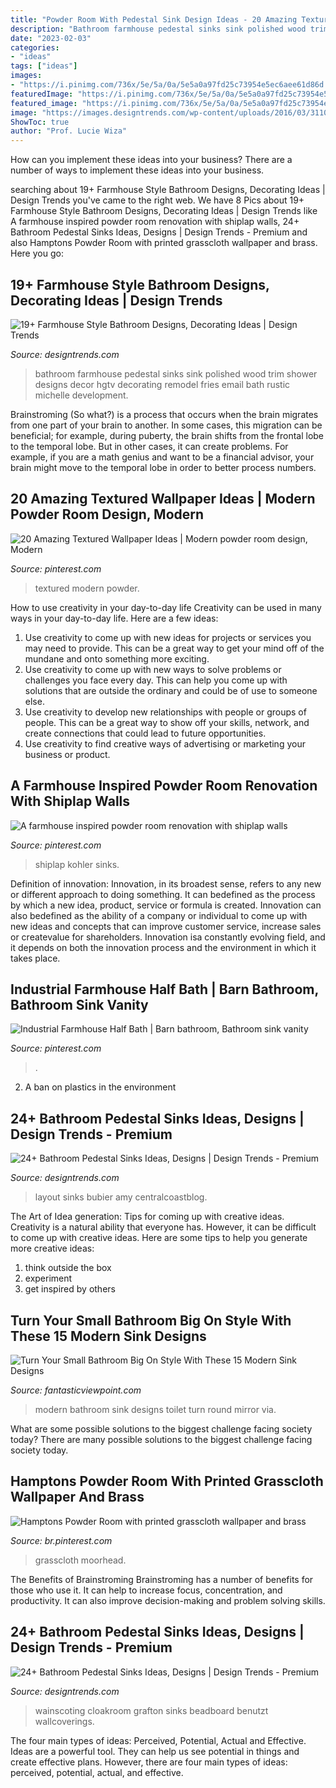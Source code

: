 ```yaml
---
title: "Powder Room With Pedestal Sink Design Ideas - 20 Amazing Textured Wallpaper Ideas"
description: "Bathroom farmhouse pedestal sinks sink polished wood trim shower designs decor hgtv decorating remodel fries email bath rustic michelle development"
date: "2023-02-03"
categories:
- "ideas"
tags: ["ideas"]
images:
- "https://i.pinimg.com/736x/5e/5a/0a/5e5a0a97fd25c73954e5ec6aee61d86d.jpg"
featuredImage: "https://i.pinimg.com/736x/5e/5a/0a/5e5a0a97fd25c73954e5ec6aee61d86d.jpg"
featured_image: "https://i.pinimg.com/736x/5e/5a/0a/5e5a0a97fd25c73954e5ec6aee61d86d.jpg"
image: "https://images.designtrends.com/wp-content/uploads/2016/03/31105652/Floral-Decor-Bathroom-Sink-Ideas.jpg"
ShowToc: true
author: "Prof. Lucie Wiza"
---
```



How can you implement these ideas into your business?
There are a number of ways to implement these ideas into your business.

	

		
searching about 19+ Farmhouse Style Bathroom Designs, Decorating Ideas | Design Trends you've came to the right web. We have 8 Pics about 19+ Farmhouse Style Bathroom Designs, Decorating Ideas | Design Trends like A farmhouse inspired powder room renovation with shiplap walls, 24+ Bathroom Pedestal Sinks Ideas, Designs | Design Trends - Premium and also Hamptons Powder Room with printed grasscloth wallpaper and brass. Here you go:
		
    
## 19+ Farmhouse Style Bathroom Designs, Decorating Ideas | Design Trends

<img loading=lazy src="https://images.designtrends.com/wp-content/uploads/2016/03/09115711/Polished-Farmhouse-Bathroom.jpg" onerror="this.onerror=null;this.src='https://tse4.mm.bing.net/th?id=OIP.XZdxaa10wAWyFiehz3JTsAHaKX&amp;pid=15.1';" alt="19+ Farmhouse Style Bathroom Designs, Decorating Ideas | Design Trends">

_Source: designtrends.com_

>bathroom farmhouse pedestal sinks sink polished wood trim shower designs decor hgtv decorating remodel fries email bath rustic michelle development. 

	

Brainstroming (So what?) is a process that occurs when the brain migrates from one part of your brain to another. In some cases, this migration can be beneficial; for example, during puberty, the brain shifts from the frontal lobe to the temporal lobe. But in other cases, it can create problems. For example, if you are a math genius and want to be a financial advisor, your brain might move to the temporal lobe in order to better process numbers.

    
## 20 Amazing Textured Wallpaper Ideas | Modern Powder Room Design, Modern

<img loading=lazy src="https://i.pinimg.com/736x/5e/5a/0a/5e5a0a97fd25c73954e5ec6aee61d86d.jpg" onerror="this.onerror=null;this.src='https://tse2.mm.bing.net/th?id=OIP.V26jAo9pfuAZh3nRAXf4CgHaJo&amp;pid=15.1';" alt="20 Amazing Textured Wallpaper Ideas | Modern powder room design, Modern">

_Source: pinterest.com_

>textured modern powder. 

	

How to use creativity in your day-to-day life
Creativity can be used in many ways in your day-to-day life. Here are a few ideas: 
1. Use creativity to come up with new ideas for projects or services you may need to provide. This can be a great way to get your mind off of the mundane and onto something more exciting. 
2. Use creativity to come up with new ways to solve problems or challenges you face every day. This can help you come up with solutions that are outside the ordinary and could be of use to someone else. 
3. Use creativity to develop new relationships with people or groups of people. This can be a great way to show off your skills, network, and create connections that could lead to future opportunities. 
4. Use creativity to find creative ways of advertising or marketing your business or product.

    
## A Farmhouse Inspired Powder Room Renovation With Shiplap Walls

<img loading=lazy src="https://i.pinimg.com/736x/06/81/7d/06817dee94653bd7aa21b3ae01fd51ea.jpg" onerror="this.onerror=null;this.src='https://tse1.mm.bing.net/th?id=OIP.FghukRXObKUgzzNJYX49rgHaLG&amp;pid=15.1';" alt="A farmhouse inspired powder room renovation with shiplap walls">

_Source: pinterest.com_

>shiplap kohler sinks. 

	

Definition of innovation:
Innovation, in its broadest sense, refers to any new or different approach to doing something. It can bedefined as the process by which a new idea, product, service or formula is created. Innovation can also bedefined as the ability of a company or individual to come up with new ideas and concepts that can improve customer service, increase sales or createvalue for shareholders. Innovation isa constantly evolving field, and it depends on both the innovation process and the environment in which it takes place.

    
## Industrial Farmhouse Half Bath | Barn Bathroom, Bathroom Sink Vanity

<img loading=lazy src="https://i.pinimg.com/736x/3a/6e/49/3a6e494d4600b596b6ccb5e8bd719a95.jpg" onerror="this.onerror=null;this.src='https://tse2.mm.bing.net/th?id=OIP.Of-LadkYO5cPjs4DA2-hUwHaJ3&amp;pid=15.1';" alt="Industrial Farmhouse Half Bath | Barn bathroom, Bathroom sink vanity">

_Source: pinterest.com_

>. 

	

2. A ban on plastics in the environment 

    
## 24+ Bathroom Pedestal Sinks Ideas, Designs | Design Trends - Premium

<img loading=lazy src="https://images.designtrends.com/wp-content/uploads/2016/03/31111206/Small-Corner-Pedestal-Sink-Designs.jpeg" onerror="this.onerror=null;this.src='https://tse1.mm.bing.net/th?id=OIP.xsewl6qThwQ3BO0VKoocPwHaJ4&amp;pid=15.1';" alt="24+ Bathroom Pedestal Sinks Ideas, Designs | Design Trends - Premium">

_Source: designtrends.com_

>layout sinks bubier amy centralcoastblog. 

	

The Art of Idea generation: Tips for coming up with creative ideas.
Creativity is a natural ability that everyone has. However, it can be difficult to come up with creative ideas. Here are some tips to help you generate more creative ideas: 
1. think outside the box 
2. experiment 
3. get inspired by others 

    
## Turn Your Small Bathroom Big On Style With These 15 Modern Sink Designs

<img loading=lazy src="http://www.fantasticviewpoint.com/wp-content/uploads/2015/12/round-mirror-plus-blue-glass-vase-and-unique-sink-on-powder-room-ideas-feat-modern-toilet-seat-634x858.jpg" onerror="this.onerror=null;this.src='https://tse3.mm.bing.net/th?id=OIP.oSRk_4pXdv5-ud-4CgEoMQHaKB&amp;pid=15.1';" alt="Turn Your Small Bathroom Big On Style With These 15 Modern Sink Designs">

_Source: fantasticviewpoint.com_

>modern bathroom sink designs toilet turn round mirror via. 

	

What are some possible solutions to the biggest challenge facing society today?
There are many possible solutions to the biggest challenge facing society today.

    
## Hamptons Powder Room With Printed Grasscloth Wallpaper And Brass

<img loading=lazy src="https://i.pinimg.com/736x/69/cd/b6/69cdb61a95855e5bedd353730a12bf43.jpg" onerror="this.onerror=null;this.src='https://tse3.mm.bing.net/th?id=OIP.kIWs6CP_wDEivvm36Od1qQHaLj&amp;pid=15.1';" alt="Hamptons Powder Room with printed grasscloth wallpaper and brass">

_Source: br.pinterest.com_

>grasscloth moorhead. 

	

The Benefits of Brainstroming
Brainstroming has a number of benefits for those who use it. It can help to increase focus, concentration, and productivity. It can also improve decision-making and problem solving skills.

    
## 24+ Bathroom Pedestal Sinks Ideas, Designs | Design Trends - Premium

<img loading=lazy src="https://images.designtrends.com/wp-content/uploads/2016/03/31105652/Floral-Decor-Bathroom-Sink-Ideas.jpg" onerror="this.onerror=null;this.src='https://tse3.mm.bing.net/th?id=OIP.hGaK-ERcrWpE0PEopvmsKgHaHa&amp;pid=15.1';" alt="24+ Bathroom Pedestal Sinks Ideas, Designs | Design Trends - Premium">

_Source: designtrends.com_

>wainscoting cloakroom grafton sinks beadboard benutzt wallcoverings. 

	

The four main types of ideas: Perceived, Potential, Actual and Effective.
Ideas are a powerful tool. They can help us see potential in things and create effective plans. However, there are four main types of ideas: perceived, potential, actual, and effective.

